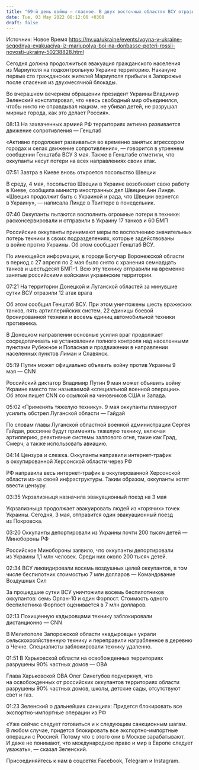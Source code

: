 ```yaml
---
title: "69-й день войны — главное. В двух восточных областях ВСУ отразили 12 атак врага, сегодня должна продолжиться эвакуация из Мариуполя"
date: Tue, 03 May 2022 08:12:00 +0300
draft: false
---
```

Источник: Новое Время https://nv.ua/ukraine/events/voyna-v-ukraine-segodnya-evakuaciya-iz-mariupolya-boi-na-donbasse-poteri-rossii-novosti-ukrainy-50238828.html


Сегодня должна продолжиться эвакуация гражданского населения из Мариуполя на подконтрольную Украине территорию. Накануне первые сто гражданских жителей Мариуполя прибыли в Запорожье после спасения из двухмесячной блокады.

 Во вчерашнем вечернем обращении президент Украины Владимир Зеленский констатировал, что «весь свободный мир объединился, чтобы никто не оправдывал нацизм, не убивал детей, не разрушал мирные города, как это делает Россия».



08:13 На захваченных армией РФ территориях активно развивается движение сопротивления — Генштаб

«Активно продолжает развиваться во временно занятых агрессором городах и селах движение сопротивления», — говорится в утреннем сообщении Генштаба ВСУ 3 мая. Также в Генштабе отметили, что оккупанты несут потери на всех направлениях своих атак.

07:51 Завтра в Киеве вновь откроется посольство Швеции 

В среду, 4 мая, посольство Швеции в Украине возобновит свою работу в Киеве, сообщила министр иностранных дел Швеции Анн Линде. «Швеция продолжит быть с Украиной и рада, что Швеции вернется в Украину», — написала Линде в Твиттере в понедельник.

07:40 Оккупанты пытаются восполнить огромные потери в технике: расконсервировали и отправили в Украину 17 танков и 60 БМП

Российские оккупанты принимают меры по восполнению значительных потерь техники в своих подразделениях, которые задействованы в войне против Украины. Об этом сообщает Генштаб ВСУ.

По имеющейся информации, в городе Богучар Воронежской области в период с 27 апреля по 2 мая было снято с хранения семнадцать танков и шестьдесят БМП-1. Всю эту технику отправили на временно занятые российскими войсками украинские территории.

07:21 На территории Донецкой и Луганской областей за минувшие сутки ВСУ отразили 12 атак врага

 Об этом сообщил Генштаб ВСУ. При этом уничтожены шесть вражеских танков, пять артиллерийских систем, 22 единицы боевой бронированной техники и восемь единиц автомобильной техники противника.

 В Донецком направлении основные усилия враг продолжает сосредотачивать на установлении полного контроля над населенными пунктами Рубежное и Попасная и продвижении в направлении населенных пунктов Лиман и Славянск.

 

05:19 Путин может официально объявить войну против Украины 9 мая — CNN

 Российский диктатор Владимир Путин 9 мая может объявить войну Украине вместо так называемой «специальной военной операции». Об этом пишет CNN со ссылкой на чиновников США и Запада.

 05:02 «Применять тяжелую технику». 9 мая оккупанты планируют усилить обстрел Луганской области — Гайдай

 По словам главы Луганской областной военной администрации Сергея Гайдая, россияне будут применять тяжелую технику, включая артиллерию, реактивные системы залпового огня, такие как Град, Смерч, а также использовать авиацию.



 04:14 Цензура и слежка. Оккупанты направили интернет-трафик в оккупированной Херсонской области через РФ

 РФ направила весь интернет-трафик в оккупированной Херсонской области из-за своей инфраструктуры. Таким образом, оккупанты хотят ввести цензуру.

 03:35 Укрзализныця назначила эвакуационный поезд на 3 мая

Укрзализныця продолжает эвакуировать людей из «горячих» точек Украины. Сегодня, 3 мая, отправится один эвакуационный поезд из Покровска.



 03:20 Оккупанты депортировали из Украины почти 200 тысяч детей — Минобороны РФ



 Российское Минобороны заявило, что оккупанты депортировали из Украины 1,1 млн человек. Среди них около 200 тысяч детей.

 02:34 ВСУ ликвидировали восемь воздушных целей оккупантов, в том числе беспилотник стоимостью 7 млн долларов — Командование Воздушных Сил

 За прошедшие сутки ВСУ уничтожили восемь беспилотников оккупантов: семь Орлан-10 и один Форпост. Стоимость одного беспилотника Форпост оценивается в 7 млн долларов.

 02:13 Похищенную кадыровцами технику заблокировали дистанционно — CNN

 В Мелитополе Запорожской области «кадыровцы» украли сельскохозяйственную технику и переправили награбленное в деревню в Чечне. Специалисты заблокировали технику удаленно.

 01:51 В Харьковской области на освобожденных территориях разрушены 90% частных домов — ОВА

 Глава Харьковской ОВА Олег Синегубов подчеркнул, что на освобожденных от российских оккупантов территориях области разрушены 90% частных домов, школы, детские сады, отсутствуют свет и газ.

 01:23 Зеленский о дальнейших санкциях: Придется блокировать все экспортно-импортные операции из РФ

«Уже сейчас следует готовиться и к следующим санкционным шагам. В любом случае, придется блокировать все экспортно-импортные операции с Россией. Потому что с этого они в Москве зарабатывают. И даже не понимают, что международное право и мир в Европе следует уважать», — сказал Зеленский.



Присоединяйтесь к нам в соцсетях Facebook, Telegram и Instagram.
